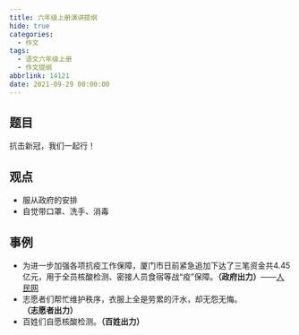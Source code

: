 ```yaml
---
title: 六年级上册演讲提纲
hide: true
categories:
  - 作文
tags:
  - 语文六年级上册
  - 作文提纲
abbrlink: 14121
date: 2021-09-29 00:00:00
---
```

## 题目
抗击新冠，我们一起行！
## 观点
- 服从政府的安排
- 自觉带口罩、洗手、消毒
## 事例
- 为进一步加强各项抗疫工作保障，厦门市日前紧急追加下达了三笔资金共4.45亿元，用于全员核酸检测、密接人员食宿等战“疫”保障。**（政府出力）**——[人民网](http://fj.people.com.cn/n2/2021/0924/c181466-34927606.html)
- 志愿者们帮忙维护秩序，衣服上全是劳累的汗水，却无怨无悔。**（志愿者出力）**
- 百姓们自愿核酸检测。**（百姓出力）**